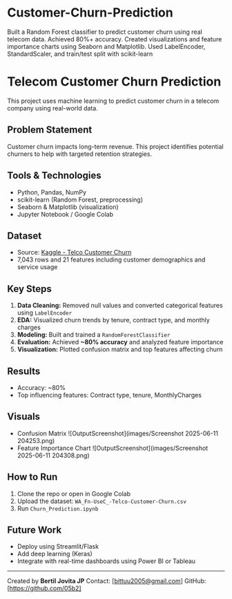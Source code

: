 # Customer-Churn-Prediction
Built a Random Forest classifier to predict customer churn using real telecom data. Achieved 80%+ accuracy. Created visualizations and feature importance charts using Seaborn and Matplotlib. Used LabelEncoder, StandardScaler, and train/test split with scikit-learn

# Telecom Customer Churn Prediction

This project uses machine learning to predict customer churn in a telecom company using real-world data.

## Problem Statement
Customer churn impacts long-term revenue. This project identifies potential churners to help with targeted retention strategies.

## Tools & Technologies
- Python, Pandas, NumPy
- scikit-learn (Random Forest, preprocessing)
- Seaborn & Matplotlib (visualization)
- Jupyter Notebook / Google Colab

##  Dataset
- Source: [Kaggle - Telco Customer Churn](https://www.kaggle.com/datasets/blastchar/telco-customer-churn)
- 7,043 rows and 21 features including customer demographics and service usage

## Key Steps
1. **Data Cleaning:** Removed null values and converted categorical features using `LabelEncoder`
2. **EDA:** Visualized churn trends by tenure, contract type, and monthly charges
3. **Modeling:** Built and trained a `RandomForestClassifier`
4. **Evaluation:** Achieved **~80% accuracy** and analyzed feature importance
5. **Visualization:** Plotted confusion matrix and top features affecting churn

## Results
- Accuracy: ~80%
- Top influencing features: Contract type, tenure, MonthlyCharges

## Visuals
- Confusion Matrix
  ![OutputScreenshot](images/Screenshot 2025-06-11 204253.png)
- Feature Importance Chart
![OutputScreenshot](images/Screenshot 2025-06-11 204308.png)

## How to Run
1. Clone the repo or open in Google Colab
2. Upload the dataset: `WA_Fn-UseC_-Telco-Customer-Churn.csv`
3. Run `Churn_Prediction.ipynb`

## Future Work
- Deploy using Streamlit/Flask
- Add deep learning (Keras)
- Integrate with real-time dashboards using Power BI or Tableau

---

Created by **Bertil Jovita JP**
Contact: [bittuu2005@gmail.com]
GitHub: [https://github.com/05b2]
